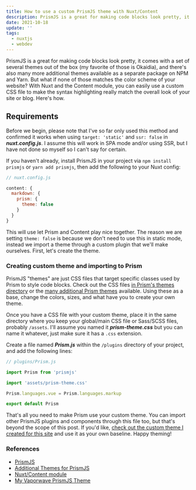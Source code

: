 ```yaml
---
title: How to use a custom PrismJS theme with Nuxt/Content
description: PrismJS is a great for making code blocks look pretty, it comes with a set of several themes out of the box (my favorite of those is Okaidia), and there's also many more additional themes available as a separate package on NPM and Yarn. But what if none of those matches the color scheme of your website? With Nuxt and the Content module, you can easily use a custom CSS file to make the syntax highlighting really match the overall look of your site or blog. Here's how.
date: 2021-10-18
update: ''
tags:
  - nuxtjs
  - webdev
---
```


PrismJS is a great for making code blocks look pretty, it comes with a set of several themes out of the box (my favorite of those is Okaidia), and there's also many more additional themes available as a separate package on NPM and Yarn. But what if none of those matches the color scheme of your website? With Nuxt and the Content module, you can easily use a custom CSS file to make the syntax highlighting really match the overall look of your site or blog. Here's how.

## Requirements

Before we begin, please note that I've so far only used this method and confirmed it works when using `target: 'static'` and `ssr: false` in **_nuxt.config.js_**. I assume this will work in SPA mode and/or using SSR, but I have not done so myself so I can't say for certain.

If you haven't already, install PrismJS in your project via `npm install prismjs` or `yarn add prismjs`, then add the following to your Nuxt config:

```js
// nuxt.config.js

content: {
  markdown: {
    prism: {
      theme: false
    }
  }
}
```

This will use let Prism and Content play nice together. The reason we are setting `theme: false` is because we don't need to use this in static mode, instead we import a theme through a custom plugin that we'll make ourselves. First, let's create the theme.

### Creating custom theme and importing to Prism

PrismJS "themes" are just CSS files that target specific classes used by Prism to style code blocks. Check out the CSS files [in Prism's themes directory](https://github.com/PrismJS/prism/tree/master/themes) or the [many additional Prism themes](https://github.com/PrismJS/prism-themes/tree/master/themes) available. Using these as a base, change the colors, sizes, and what have you to create your own theme.

Once you have a CSS file with your custom theme, place it in the same directory where you keep your global/main CSS file or Sass/SCSS files, probably `/assets`. I'll assume you named it **_prism-theme.css_** but you can name it whatever, just make sure it has a `.css` extension.

Create a file named **_Prism.js_** within the `/plugins` directory of your project, and add the following lines:

```js
// plugins/Prism.js

import Prism from 'prismjs'

import 'assets/prism-theme.css'

Prism.languages.vue = Prism.languages.markup

export default Prism
```

That's all you need to make Prism use your custom theme. You can import other PrismJS plugins and components through this file too, but that's beyond the scope of this post. If you'd like, [check out the custom theme I created for this site](https://gist.github.com/fullmetalbrackets/c4cf2b4ee2cf78c99997e6cc31ea6aa0) and use it as your own baseline. Happy theming!

### References

- [PrismJS](https://github.com/PrismJS/prism)
- [Additional Themes for PrismJS](https://github.com/PrismJS/prism-themes)
- [Nuxt/Content module](https://github.com/nuxt/content)
- [My Vaporwave PrismJS Theme](https://gist.github.com/fullmetalbrackets/c4cf2b4ee2cf78c99997e6cc31ea6aa0)
